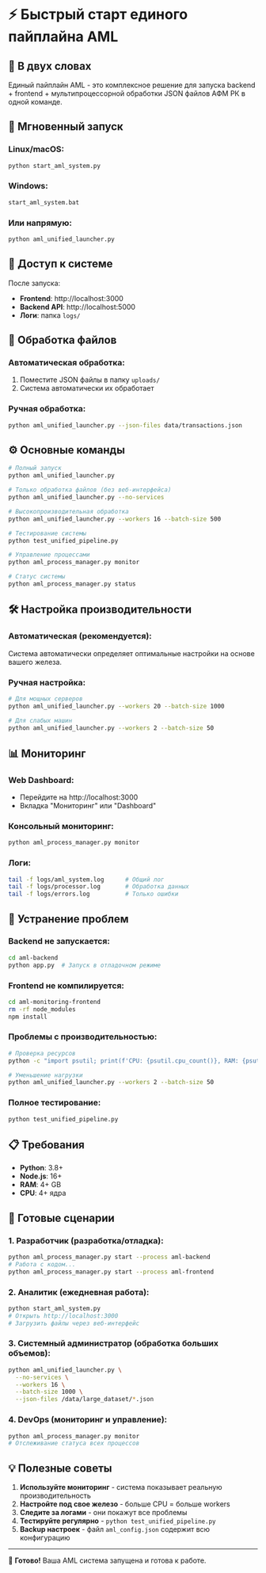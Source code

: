 # ⚡ Быстрый старт единого пайплайна AML

## 🎯 В двух словах

Единый пайплайн AML - это комплексное решение для запуска backend + frontend + мультипроцессорной обработки JSON файлов АФМ РК в одной команде.

## 🚀 Мгновенный запуск

### Linux/macOS:
```bash
python start_aml_system.py
```

### Windows:
```cmd
start_aml_system.bat
```

### Или напрямую:
```bash
python aml_unified_launcher.py
```

## 📱 Доступ к системе

После запуска:
- **Frontend**: http://localhost:3000
- **Backend API**: http://localhost:5000
- **Логи**: папка `logs/`

## 📁 Обработка файлов

### Автоматическая обработка:
1. Поместите JSON файлы в папку `uploads/`
2. Система автоматически их обработает

### Ручная обработка:
```bash
python aml_unified_launcher.py --json-files data/transactions.json
```

## ⚙️ Основные команды

```bash
# Полный запуск
python aml_unified_launcher.py

# Только обработка файлов (без веб-интерфейса)
python aml_unified_launcher.py --no-services

# Высокопроизводительная обработка
python aml_unified_launcher.py --workers 16 --batch-size 500

# Тестирование системы
python test_unified_pipeline.py

# Управление процессами
python aml_process_manager.py monitor

# Статус системы
python aml_process_manager.py status
```

## 🛠️ Настройка производительности

### Автоматическая (рекомендуется):
Система автоматически определяет оптимальные настройки на основе вашего железа.

### Ручная настройка:
```bash
# Для мощных серверов
python aml_unified_launcher.py --workers 20 --batch-size 1000

# Для слабых машин
python aml_unified_launcher.py --workers 2 --batch-size 50
```

## 📊 Мониторинг

### Web Dashboard:
- Перейдите на http://localhost:3000
- Вкладка "Мониторинг" или "Dashboard"

### Консольный мониторинг:
```bash
python aml_process_manager.py monitor
```

### Логи:
```bash
tail -f logs/aml_system.log      # Общий лог
tail -f logs/processor.log       # Обработка данных
tail -f logs/errors.log          # Только ошибки
```

## 🚨 Устранение проблем

### Backend не запускается:
```bash
cd aml-backend
python app.py  # Запуск в отладочном режиме
```

### Frontend не компилируется:
```bash
cd aml-monitoring-frontend
rm -rf node_modules
npm install
```

### Проблемы с производительностью:
```bash
# Проверка ресурсов
python -c "import psutil; print(f'CPU: {psutil.cpu_count()}, RAM: {psutil.virtual_memory().total//1024**3}GB')"

# Уменьшение нагрузки
python aml_unified_launcher.py --workers 2 --batch-size 50
```

### Полное тестирование:
```bash
python test_unified_pipeline.py
```

## 📋 Требования

- **Python**: 3.8+
- **Node.js**: 16+
- **RAM**: 4+ GB
- **CPU**: 4+ ядра

## 🎁 Готовые сценарии

### 1. Разработчик (разработка/отладка):
```bash
python aml_process_manager.py start --process aml-backend
# Работа с кодом...
python aml_process_manager.py start --process aml-frontend
```

### 2. Аналитик (ежедневная работа):
```bash
python start_aml_system.py
# Открыть http://localhost:3000
# Загрузить файлы через веб-интерфейс
```

### 3. Системный администратор (обработка больших объемов):
```bash
python aml_unified_launcher.py \
  --no-services \
  --workers 16 \
  --batch-size 1000 \
  --json-files /data/large_dataset/*.json
```

### 4. DevOps (мониторинг и управление):
```bash
python aml_process_manager.py monitor
# Отслеживание статуса всех процессов
```

## 💡 Полезные советы

1. **Используйте мониторинг** - система показывает реальную производительность
2. **Настройте под свое железо** - больше CPU = больше workers
3. **Следите за логами** - они покажут все проблемы
4. **Тестируйте регулярно** - `python test_unified_pipeline.py`
5. **Backup настроек** - файл `aml_config.json` содержит всю конфигурацию

---

🎉 **Готово!** Ваша AML система запущена и готова к работе.